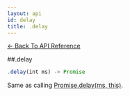 ```yaml
---
layout: api
id: delay
title: .delay
---
```



[← Back To API Reference](/docs/api-reference.html)
<div class="api-code-section"><markdown>
##.delay

```js
.delay(int ms) -> Promise
```

Same as calling [Promise.delay(ms, this)](.).
</markdown></div>
